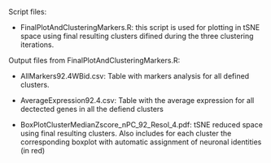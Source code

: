 Script files:

- FinalPlotAndClusteringMarkers.R: this script is used for plotting in tSNE space using final resulting clusters difined during the three clustering iterations.


Output files from FinalPlotAndClusteringMarkers.R:

- AllMarkers92.4WBid.csv: Table with markers analysis for all defined clusters.

- AverageExpression92.4.csv: Table with the average expression for all dectected genes in all the defiend clusters

- BoxPlotClusterMedianZscore_nPC_92_Resol_4.pdf: tSNE reduced space using final resulting clusters. Also includes for each cluster the corresponding boxplot with automatic assignment of neuronal identities (in red)

